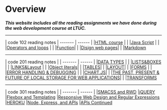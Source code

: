 # Overview

***This website includes all the reading assignments we have done during the web development course at LTUC.***

------

| code 102 reading notes
| ------- | ------ |
|[HTML course](https://mohamdnofal.github.io/reading-notes/htmlcours) | |
|[Java Script](https://mohamdnofal.github.io/reading-notes/js) |  |
|[Operators and loops](https://mohamdnofal.github.io/reading-notes/operatorsandloops)  | |
|[Function](https://mohamdnofal.github.io/reading-notes/function)| |
|[Disign web pages](https://mohamdnofal.github.io/reading-notes/disignwebpages)| |
|[Markdown](https://mohamdnofal.github.io/rev/Class3)

---

| code 201 reading notes |
| ------- | ------ |
|[DATA TYPES](https://mohamdnofal.github.io/reading-notes/class-02) | |
|[LISTS&BOXES](https://mohamdnofal.github.io/reading-notes/class-03) |  |
|[LINKS&Layout](https://mohamdnofal.github.io/reading-notes/class-04)  | |
|[Object literals](https://mohamdnofal.github.io/reading-notes/class-06)| |
|[TABLES](https://mohamdnofal.github.io/reading-notes/class-07)| |
|[LAYOUT](https://mohamdnofal.github.io/reading-notes/class-08)| |
|[FORMS](https://mohamdnofal.github.io/reading-notes/class-09) |  |
|[ERROR HANDLING & DEBUGGING](https://mohamdnofal.github.io/reading-notes/class-10)  | |
|[CHART.JS](https://mohamdnofal.github.io/reading-notes/class-12)| |
|[THE PAST, PRESENT & FUTURE OF LOCAL STORAGE FOR WEB APPLICATIONS](https://mohamdnofal.github.io/reading-notes/class-13)| |
|[TRANSFORMS](https://mohamdnofal.github.io/reading-notes/class-14a)

---

| code 301 reading notes |
| ------- | ------ |
|[SMACSS and RWD](https://mohamdnofal.github.io/reading-notes/301-1)
|[jQUERY](https://mohamdnofal.github.io/reading-notes/301-2)
|[Flexbox and Templating](https://mohamdnofal.github.io/reading-notes/301-3)
|[Responsive Web Design and Regular Expressions](https://mohamdnofal.github.io/reading-notes/301-4)
|[HEROKU](https://mohamdnofal.github.io/reading-notes/301-5)
|[Node, Express, and APIs](https://mohamdnofal.github.io/reading-notes/301-6)
|[APIs Continued](https://mohamdnofal.github.io/reading-notes/301-7)